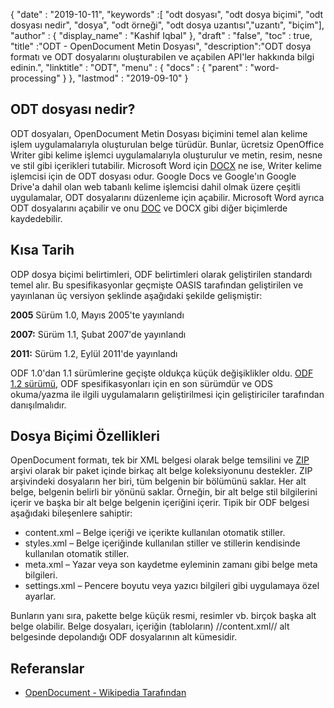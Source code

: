 {
  "date" : "2019-10-11",
  "keywords" :[ "odt dosyası", "odt dosya biçimi", "odt dosyası nedir", "dosya", "odt örneği", "odt dosya uzantısı","uzantı", "biçim"],
  "author" : {
    "display_name" : "Kashif Iqbal"
},
  "draft" : "false",
  "toc" : true,
  "title" :"ODT - OpenDocument Metin Dosyası",
  "description":"ODT dosya formatı ve ODT dosyalarını oluşturabilen ve açabilen API'ler hakkında bilgi edinin.",
  "linktitle" : "ODT",
  "menu" : {
    "docs" : {
      "parent" : "word-processing"
}
},
  "lastmod" : "2019-09-10"
}

## ODT dosyası nedir?

ODT dosyaları, OpenDocument Metin Dosyası biçimini temel alan kelime işlem uygulamalarıyla oluşturulan belge türüdür. Bunlar, ücretsiz OpenOffice Writer gibi kelime işlemci uygulamalarıyla oluşturulur ve metin, resim, nesne ve stil gibi içerikleri tutabilir. Microsoft Word için [DOCX](/tr/word-processing/docx/) ne ise, Writer kelime işlemcisi için de ODT dosyası odur. Google Docs ve Google'ın Google Drive'a dahil olan web tabanlı kelime işlemcisi dahil olmak üzere çeşitli uygulamalar, ODT dosyalarını düzenleme için açabilir. Microsoft Word ayrıca ODT dosyalarını açabilir ve onu [DOC](/tr/word-processing/doc/) ve DOCX gibi diğer biçimlerde kaydedebilir.

## Kısa Tarih ##

ODP dosya biçimi belirtimleri, ODF belirtimleri olarak geliştirilen standardı temel alır. Bu spesifikasyonlar geçmişte OASIS tarafından geliştirilen ve yayınlanan üç versiyon şeklinde aşağıdaki şekilde gelişmiştir:

**2005** Sürüm 1.0, Mayıs 2005'te yayınlandı

**2007:** Sürüm 1.1, Şubat 2007'de yayınlandı

**2011:** Sürüm 1.2, Eylül 2011'de yayınlandı

ODF 1.0'dan 1.1 sürümlerine geçişte oldukça küçük değişiklikler oldu. [ODF 1.2 sürümü](https://www.oasis-open.org/standards#opendocumentv1.2), ODF spesifikasyonları için en son sürümdür ve ODS okuma/yazma ile ilgili uygulamaların geliştirilmesi için geliştiriciler tarafından danışılmalıdır.

## Dosya Biçimi Özellikleri ##

OpenDocument formatı, tek bir XML belgesi olarak belge temsilini ve [ZIP](/tr/compression/zip/) arşivi olarak bir paket içinde birkaç alt belge koleksiyonunu destekler. ZIP arşivindeki dosyaların her biri, tüm belgenin bir bölümünü saklar. Her alt belge, belgenin belirli bir yönünü saklar. Örneğin, bir alt belge stil bilgilerini içerir ve başka bir alt belge belgenin içeriğini içerir. Tipik bir ODF belgesi aşağıdaki bileşenlere sahiptir:

* content.xml – Belge içeriği ve içerikte kullanılan otomatik stiller.
* styles.xml – Belge içeriğinde kullanılan stiller ve stillerin kendisinde kullanılan otomatik stiller.
* meta.xml – Yazar veya son kaydetme eyleminin zamanı gibi belge meta bilgileri.
* settings.xml – Pencere boyutu veya yazıcı bilgileri gibi uygulamaya özel ayarlar.

Bunların yanı sıra, pakette belge küçük resmi, resimler vb. birçok başka alt belge olabilir. Belge dosyaları, içeriğin (tabloların) //content.xml// alt belgesinde depolandığı ODF dosyalarının alt kümesidir.

## Referanslar ##

* [OpenDocument - Wikipedia Tarafından](https://en.wikipedia.org/wiki/OpenDocument)


